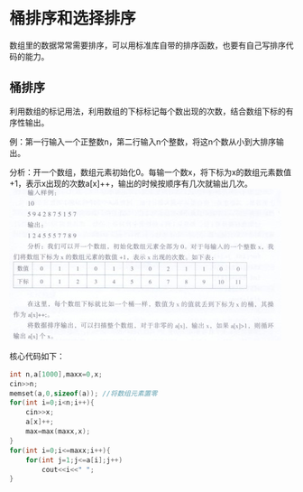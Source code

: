 # 桶排序和选择排序
数组里的数据常常需要排序，可以用标准库自带的排序函数，也要有自己写排序代码的能力。

## 桶排序
利用数组的标记用法，利用数组的下标标记每个数出现的次数，结合数组下标的有序性输出。

例：第一行输入一个正整数n，第二行输入n个整数，将这n个数从小到大排序输出。

分析：开一个数组，数组元素初始化0。每输一个数x，将下标为x的数组元素数值+1，表示x出现的次数a[x]++，输出的时候按顺序有几次就输出几次。
![输入图片说明](/imgs/2025-04-01/vq6RQg1fSxSrMXyY.jpeg)

核心代码如下：
```cpp
int n,a[1000],maxx=0,x;
cin>>n;
memset(a,0,sizeof(a)); //将数组元素置零
for(int i=0;i<n;i++){
	cin>>x;
	a[x]++;
	max=max(maxx,x);
}
for(int i=0;i<=maxx;i++){
	for(int j=1;j<=a[i];j++)
		cout<<i<<" ";
}
```

<!--stackedit_data:
eyJoaXN0b3J5IjpbMjA5MDI5NDcxNSwxNjU3MDc0MjQ0XX0=
-->